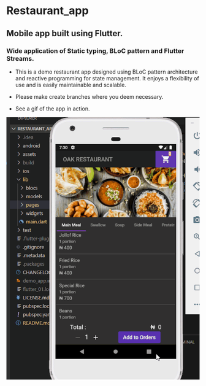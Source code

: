 # Restaurant_app

## Mobile app built using Flutter. 

### Wide application of Static typing, BLoC pattern and Flutter Streams. 

* This is a demo restaurant app designed using BLoC pattern architecture and reactive programming for state management. It enjoys a flexibility of use and is easily maintainable and scalable. 

* Please make create branches where you deem necessary.

* See a gif of the app in action.

![Oak Restaurant App Demo](oak_app_gif.gif)



